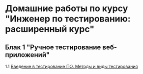# Домашние работы по курсу "Инженер по тестированию: расширенный курс"

## Блак 1 "Ручное тестирование веб-приложений"

1.1 [Введение в тестирование ПО. Методы и виды тестирования](https://github.com/NikolayMartoplyas/portfolio/tree/main/homework/hw-1%20Introduction%20to%20Software%20Testing)
